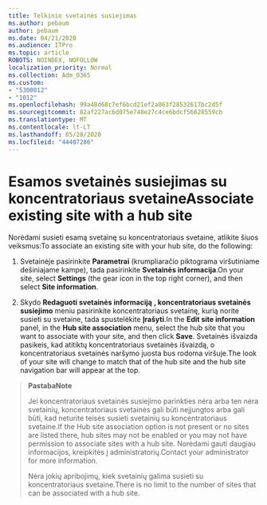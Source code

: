 ```yaml
---
title: Telkinio svetainės susiejimas
ms.author: pebaum
author: pebaum
ms.date: 04/21/2020
ms.audience: ITPro
ms.topic: article
ROBOTS: NOINDEX, NOFOLLOW
localization_priority: Normal
ms.collection: Adm_O365
ms.custom:
- "5300012"
- "1012"
ms.openlocfilehash: 99a48d68c7ef6bcd21ef2a063f28532617bc2d5f
ms.sourcegitcommit: 82af227ac6d075e748e27c4ce6bdcf56628559cb
ms.translationtype: MT
ms.contentlocale: lt-LT
ms.lasthandoff: 05/28/2020
ms.locfileid: "44407286"
---
```

# <a name="associate-existing-site-with-a-hub-site"></a><span data-ttu-id="c1732-102">Esamos svetainės susiejimas su koncentratoriaus svetaine</span><span class="sxs-lookup"><span data-stu-id="c1732-102">Associate existing site with a hub site</span></span>

<span data-ttu-id="c1732-103">Norėdami susieti esamą svetainę su koncentratoriaus svetaine, atlikite šiuos veiksmus:</span><span class="sxs-lookup"><span data-stu-id="c1732-103">To associate an existing site with your hub site, do the following:</span></span>
  
1. <span data-ttu-id="c1732-104">Svetainėje pasirinkite **Parametrai** (krumpliaračio piktograma viršutiniame dešiniajame kampe), tada pasirinkite **Svetainės informacija**.</span><span class="sxs-lookup"><span data-stu-id="c1732-104">On your site, select **Settings** (the gear icon in the top right corner), and then select **Site information**.</span></span>

2. <span data-ttu-id="c1732-105">Skydo **Redaguoti svetainės informaciją** **, koncentratoriaus svetainės susiejimo** meniu pasirinkite koncentratoriaus svetainę, kurią norite susieti su svetaine, tada spustelėkite **Įrašyti**.</span><span class="sxs-lookup"><span data-stu-id="c1732-105">In the **Edit site information** panel, in the **Hub site association** menu, select the hub site that you want to associate with your site, and then click **Save**.</span></span> <span data-ttu-id="c1732-106">Svetainės išvaizda pasikeis, kad atitiktų koncentratoriaus svetainės išvaizdą, o koncentratoriaus svetainės naršymo juosta bus rodoma viršuje.</span><span class="sxs-lookup"><span data-stu-id="c1732-106">The look of your site will change to match that of the hub site and the hub site navigation bar will appear at the top.</span></span>

><span data-ttu-id="c1732-107">**Pastaba**</span><span class="sxs-lookup"><span data-stu-id="c1732-107">**Note**</span></span>
>
><span data-ttu-id="c1732-108">Jei koncentratoriaus svetainės susiejimo parinkties nėra arba ten nėra svetainių, koncentratoriaus svetainės gali būti neįjungtos arba gali būti, kad neturite teisės susieti svetainių su koncentratoriaus svetaine.</span><span class="sxs-lookup"><span data-stu-id="c1732-108">If the Hub site association option is not present or no sites are listed there, hub sites may not be enabled or you may not have permission to associate sites with a hub site.</span></span> <span data-ttu-id="c1732-109">Norėdami gauti daugiau informacijos, kreipkitės į administratorių.</span><span class="sxs-lookup"><span data-stu-id="c1732-109">Contact your administrator for more information.</span></span>
>
><span data-ttu-id="c1732-110">Nėra jokių apribojimų, kiek svetainių galima susieti su koncentratoriaus svetaine.</span><span class="sxs-lookup"><span data-stu-id="c1732-110">There is no limit to the number of sites that can be associated with a hub site.</span></span>
  